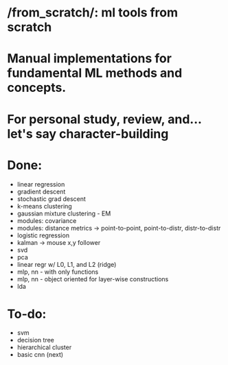 # /from_scratch/: ml tools from scratch
# Manual implementations for fundamental ML methods and concepts.
# For personal study, review, and... let's say character-building

# Done:
- linear regression
- gradient descent
- stochastic grad descent
- k-means clustering
- gaussian mixture clustering - EM
- modules: covariance
- modules: distance metrics -> point-to-point, point-to-distr, distr-to-distr
- logistic regression 
- kalman -> mouse x,y follower
- svd 
- pca
- linear regr w/ L0, L1, and L2 (ridge) 
- mlp, nn - with only functions
- mlp, nn - object oriented for layer-wise constructions
- lda

# To-do:
- svm
- decision tree
- hierarchical cluster
- basic cnn (next)
